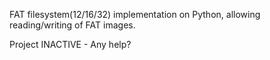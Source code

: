 FAT filesystem(12/16/32) implementation on Python, allowing reading/writing of FAT images.

Project INACTIVE - Any help?